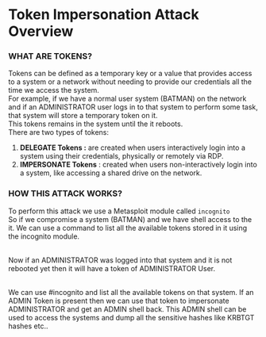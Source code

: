# Token Impersonation Attack Overview

### WHAT ARE TOKENS?
Tokens can be defined as a temporary key or a value that provides access to a system or a network without needing to provide our credentials all the time we access the system.
<br>
For example, if we have a normal user system (BATMAN) on the network and if an ADMINISTRATOR user logs in to that system to perform some task, that system will store a temporary token on it.<br>
This tokens remains in the system until the it reboots.
<br>
There are two types of tokens:
1. **DELEGATE Tokens :** are created when users interactively login into a system using their credentials, physically or remotely via RDP.
2. **IMPERSONATE Tokens** : created when users non-interactively login into a system, like accessing a shared drive on the network.

### HOW THIS ATTACK WORKS?

To perform this attack we use a Metasploit module called `incognito`
 <br>
So if we compromise a system (BATMAN) and we have shell access to the it. We can use a command to list all the available tokens stored in it using the incognito module.

<br>Now if an ADMINISTRATOR was logged into that system and it is not rebooted yet then it will have a token of ADMINISTRATOR User.

<br>We can use #incognito and list all the available tokens on that system. If an ADMIN Token is present then we can use that token to impersonate ADMINISTRATOR and get an ADMIN shell back.
This ADMIN shell can be used to access the systems and dump all the sensitive hashes like KRBTGT hashes etc..  

